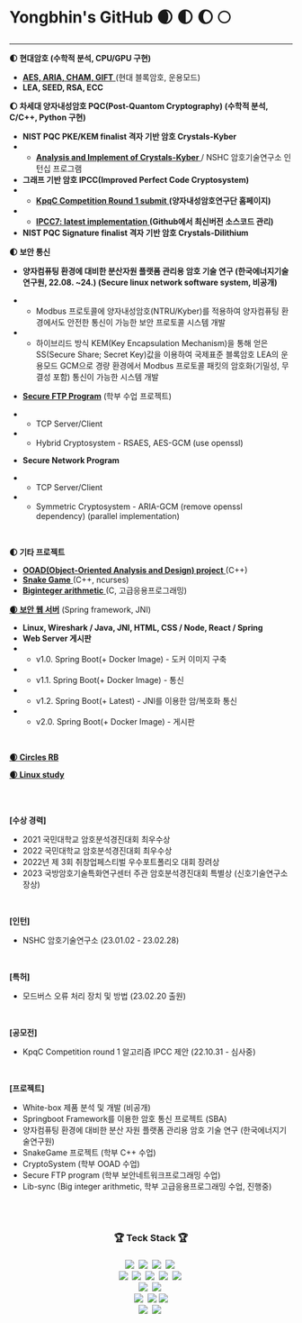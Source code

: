 # Yongbhin's GitHub  🌒 🌓 🌔 🌕
---


**🌓 현대암호 (수학적 분석, CPU/GPU 구현)**
- <a href="https://github.com/YongBhin-Kim/Crypto"> **AES, ARIA, CHAM, GIFT** </a> (현대 블록암호, 운용모드)
- **LEA, SEED, RSA, ECC**

**🌔 차세대 양자내성암호 PQC(Post-Quantom Cryptography) (수학적 분석, C/C++, Python 구현)**
- **NIST PQC PKE/KEM finalist 격자 기반 암호 Crystals-Kyber**
- - <a href="https://github.com/YongBhin-Kim/pqc-crystals-kyber"> **Analysis and Implement of Crystals-Kyber** </a> / NSHC 암호기술연구소 인턴십 프로그램
- **그래프 기반 암호 IPCC(Improved Perfect Code Cryptosystem)**
- - <a href="https://www.kpqc.or.kr/competition.html"> **KpqC Competition Round 1 submit** </a> **(양자내성암호연구단 홈페이지)**
- - <a href="https://www.github.com/KMURASEofficial/ipcc"> **IPCC7: latest implementation** </a> **(Github에서 최신버전 소스코드 관리)**
- **NIST PQC Signature finalist 격자 기반 암호 Crystals-Dilithium**


**🌓 보안 통신**
 - **양자컴퓨팅 환경에 대비한 분산자원 플랫폼 관리용 암호 기술 연구 (한국에너지기술연구원, 22.08. ~24.) (Secure linux network software system, 비공개)**
 - - Modbus 프로토콜에 양자내성암호(NTRU/Kyber)를 적용하여 양자컴퓨팅 환경에서도 안전한 통신이 가능한 보안 프로토콜 시스템 개발
 - - 하이브리드 방식 KEM(Key Encapsulation Mechanism)을 통해 얻은 SS(Secure Share; Secret Key)값을 이용하여 국제표준 블록암호 LEA의 운용모드 GCM으로 경량 환경에서 Modbus 프로토콜 패킷의 암호화(기밀성, 무결성 포함) 통신이 가능한 시스템 개발


 - <a href="https://github.com/YongBhin-Kim/secure_ftp_program">**Secure FTP Program**</a> (학부 수업 프로젝트)
 - - TCP Server/Client
 - - Hybrid Cryptosystem - RSAES, AES-GCM (use openssl)

 - **Secure Network Program**
 - - TCP Server/Client
 - - Symmetric Cryptosystem - ARIA-GCM (remove openssl dependency) (parallel implementation)
<br>

**🌓 기타 프로젝트**
- <a href="https://github.com/YongBhin-Kim/oo-cryptosystem">**OOAD(Object-Oriented Analysis and Design) project** </a> (C++) <br>
- <a href="https://github.com/YongBhin-Kim/snake-game">**Snake Game** </a> (C++, ncurses) <br>
- <a href="https://github.com/YongBhin-Kim/big-integer-arithmetic">**Biginteger arithmetic** </a> (C, 고급응용프로그래밍) <br>


<a href="https://github.com/YongBhin-Kim/Crypto-WebServer">**🌒 보안 웹 서버**</a> (Spring framework, JNI)
- **Linux, Wireshark / Java, JNI, HTML, CSS / Node, React / Spring**
- **Web Server 게시판**
- - v1.0. Spring Boot(+ Docker Image) - 도커 이미지 구축
- - v1.1. Spring Boot(+ Docker Image) - 통신
- - v1.2. Spring Boot(+ Latest) - JNI를 이용한 암/복호화 통신
- - v2.0. Spring Boot(+ Docker Image) - 게시판
<br>


<a href="https://rb.yongbhin-kim.repl.co/">**🌒 Circles RB**</a>
<br>

<a href="https://linuxyb.kimyongbhin.repl.co">**🌒 Linux study**</a>
<br>

<br>
<br>

**[수상 경력]**
- 2021 국민대학교 암호분석경진대회 최우수상
- 2022 국민대학교 암호분석경진대회 최우수상
- 2022년 제 3회 취창업페스티벌 우수포트폴리오 대회 장려상
- 2023 국방암호기술특화연구센터 주관 암호분석경진대회 특별상 (신호기술연구소장상)
<br>

**[인턴]**
- NSHC 암호기술연구소 (23.01.02 - 23.02.28)
<br>

**[특허]**
- 모드버스 오류 처리 장치 및 방법 (23.02.20 출원)
<br>

**[공모전]**
- KpqC Competition round 1 알고리즘 IPCC 제안 (22.10.31 - 심사중)
<br>

**[프로젝트]**
- White-box 제품 분석 및 개발 (비공개)
- Springboot Framework를 이용한 암호 통신 프로젝트 (SBA)
- 양자컴퓨팅 환경에 대비한 분산 자원 플랫폼 관리용 암호 기술 연구 (한국에너지기술연구원)
- SnakeGame 프로젝트 (학부 C++ 수업)
- CryptoSystem (학부 OOAD 수업)
- Secure FTP program (학부 보안네트워크프로그래밍 수업)
- Lib-sync (Big integer arithmetic, 학부 고급응용프로그래밍 수업, 진행중)
<br>
<br>


<h3 align = "center">🏆 Teck Stack 🏆<h3>
<p align = "center">
  <img src="https://img.shields.io/badge/C-A8B9CC?style=flat-square&logo=C&logoColor=white" style="max-width: 100%;"></a>&nbsp
  <img src="https://img.shields.io/badge/c++-00599C?style=flat-square&logo=c%2B%2B&logoColor=white" style="max-width: 100%;"></a>&nbsp
  <img src="https://img.shields.io/badge/Python-3766AB?style=flat-square&logo=Python&logoColor=white" style="max-width: 100%;"></a>&nbsp 
  <img src="https://img.shields.io/badge/Java-007396?style=flat-square&logo=Java&logoColor=white" style="max-width: 100%;"></a>&nbsp
  <br>
  <img src="https://img.shields.io/badge/HTML5-E34F26?style=flat-square&logo=HTML5&logoColor=white" style="max-width: 100%;"></a>&nbsp  
  <img src="https://img.shields.io/badge/CSS3-1572B6?style=flat-square&logo=CSS3&logoColor=white" style="max-width: 100%;"></a>&nbsp
  <img src="https://img.shields.io/badge/javascript-F7DF1E?style=flat-square&logo=javascript&logoColor=black" style="max-width: 100%;"></a>&nbsp
  <img src="https://img.shields.io/badge/node.js-339933?style=flat-square&logo=Node.js&logoColor=white" style="max-width: 100%;"></a>&nbsp
  <img src="https://img.shields.io/badge/react-61DAFB?style=flat-square&logo=react&logoColor=black" style="max-width: 100%;"></a>&nbsp
  <br>
  <img src="https://img.shields.io/badge/Spring Boot-6DB33F?style=flat-square&logo=Spring Boot&logoColor=white" style="max-width: 100%;"></a>&nbsp
  <img src="https://img.shields.io/badge/flutter-02569B?style=flat-square&logo=flutter&logoColor=white" style="max-width: 100%;"></a>&nbsp
  <br>
  <img src="https://img.shields.io/badge/MySQL-4479A1?style=flat-square&logo=MySQL&logoColor=white" style="max-width: 100%;"></a>&nbsp
  <img src="https://img.shields.io/badge/firebase-FFCA28?style=flat-square&logo=firebase&logoColor=white">
  <img src="https://img.shields.io/badge/amazonaws-232F3E?style=flat-square&logo=amazonaws&logoColor=white">
  <br>
  <img src="https://img.shields.io/badge/VMware-607078?style=flat-square&logo=VMware&logoColor=white" style="max-width: 100%;"></a>&nbsp
  <img src="https://img.shields.io/badge/CentOS-262577?style=flat-square&logo=CentOS&logoColor=white" style="max-width: 100%;"></a>&nbsp

  <br>
</p>
